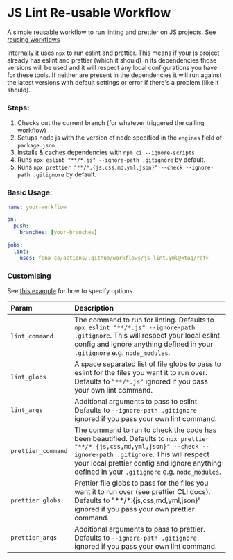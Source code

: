 # JS Lint Re-usable Workflow

A simple reusable workflow to run linting and prettier on JS projects. See [reusing workflows](https://docs.github.com/en/actions/learn-github-actions/reusing-workflows)

Internally it uses `npx` to run eslint and prettier. This means if your js project already has eslint and prettier (which it should) in its dependencies those versions will be used and it will respect any local configurations you have for these tools. If neither are present in the dependencies it will run against the latest versions with default settings or error if there's a problem (like it should).

### Steps:

1. Checks out the current branch (for whatever triggered the calling workflow)
2. Setups node js with the version of node specified in the `engines` field of `package.json`
3. Installs & caches dependencies with `npm ci --ignore-scripts`
4. Runs `npx eslint "**/*.js" --ignore-path .gitignore` by default.
5. Runs `npx prettier "**/*.{js,css,md,yml,json}" --check --ignore-path .gitignore` by default.

### Basic Usage:

```yaml
name: your-workflow

on:
  push:
    branches: [your-branches]

jobs:
  lint:
    uses: fena-co/actions/.github/workflows/js-lint.yml@<tag/ref>
```

### Customising

See [this example](./js-lint.example.yml) for how to specify options.

| Param | Description |
|:------|:------------|
| `lint_command` | The command to run for linting. Defaults to `npx eslint "**/*.js" --ignore-path .gitignore`. This will respect your local eslint config and ignore anything defined in your `.gitignore` e.g. `node_modules`.
| `lint_globs` | A space separated list of file globs to pass to eslint for the files you want it to run over. Defaults to `"**/*.js"` ignored if you pass your own lint command.
| `lint_args` | Additional arguments to pass to eslint. Defaults to `--ignore-path .gitignore` ignored if you pass your own lint command.
| `prettier_command` | The command to run to check the code has been beautified. Defaults to `npx prettier "**/*.{js,css,md,yml,json}" --check --ignore-path .gitignore`. This will respect your local prettier config and ignore anything defined in your `.gitignore` e.g. `node_modules`.
| `prettier_globs` | Prettier file globs to pass for the files you want it to run over (see prettier CLI docs). Defaults to "**/*.{js,css,md,yml,json}" ignored if you pass your own prettier command.
| `prettier_args` | Additional arguments to pass to prettier. Defaults to `--ignore-path .gitignore` ignored if you pass your own lint command.
